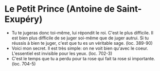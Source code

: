 # Le Petit Prince (Antoine de Saint-Exupéry)
* Tu te jugeras donc toi-même, lui répondit le roi. C'est le plus difficile. Il est bien plus difficile de se juger soi-même que de juger autrui. Si tu réussis à bien te juger, c'est que tu es un véritable sage. (loc. 389-90)
* Voici mon secret. Il est très simple: on ne voit bien qu'avec le coeur. L'essentiel est invisible pour les yeux. (loc. 702-3)
* C'est le temps que tu a perdu pour ta rose qui fait ta rose si importante. (loc. 704-5)
